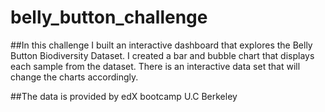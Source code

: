 # belly_button_challenge

##In this challenge I built an interactive dashboard that explores the Belly Button Biodiversity Dataset. I created a bar and bubble chart that displays each sample from the dataset. There is an interactive data set that will change the charts accordingly. 

##The data is provided by edX bootcamp U.C Berkeley